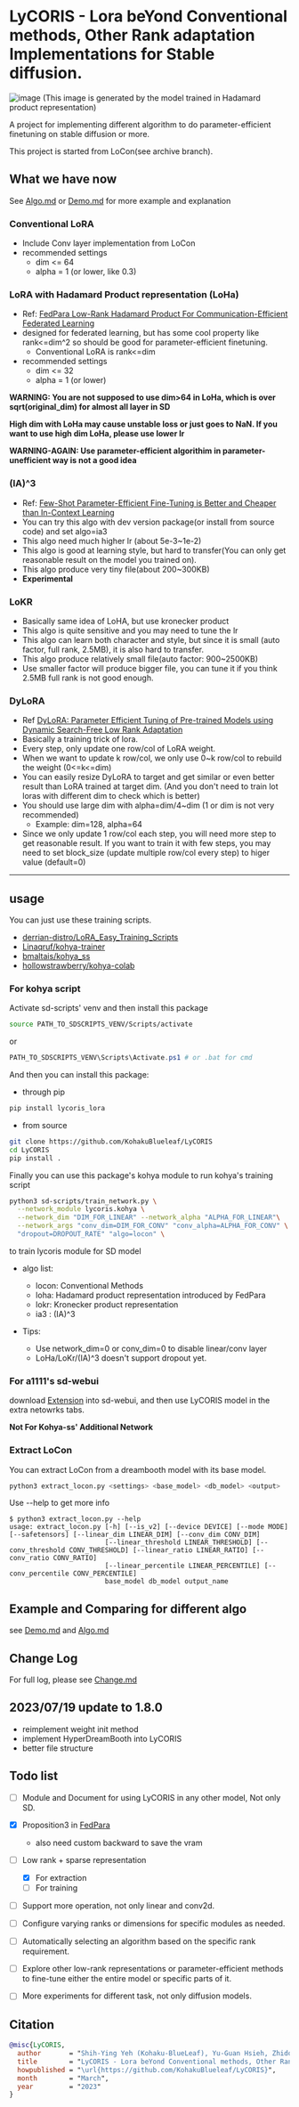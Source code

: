 # LyCORIS - Lora beYond Conventional methods, Other Rank adaptation Implementations for Stable diffusion.

![image](https://user-images.githubusercontent.com/59680068/224026402-7b779d58-5164-4ecd-a807-f98badae589e.png)
(This image is generated by the model trained in Hadamard product representation)

A project for implementing different algorithm to do parameter-efficient finetuning on stable diffusion or more.

This project is started from LoCon(see archive branch).


## What we have now
See [Algo.md](https://github.com/KohakuBlueleaf/LyCORIS/blob/main/Algo.md) or [Demo.md](https://github.com/KohakuBlueleaf/LyCORIS/blob/main/Demo.md) for more example and explanation

### Conventional LoRA
* Include Conv layer implementation from LoCon
* recommended settings
  * dim <= 64
  * alpha = 1 (or lower, like 0.3)

### LoRA with Hadamard Product representation (LoHa)
* Ref: [FedPara Low-Rank Hadamard Product For Communication-Efficient Federated Learning](https://openreview.net/pdf?id=d71n4ftoCBy)
* designed for federated learning, but has some cool property like rank<=dim^2 so should be good for parameter-efficient finetuning.
  * Conventional LoRA is rank<=dim
* recommended settings
  * dim <= 32
  * alpha = 1 (or lower)
  
**WARNING: You are not supposed to use dim>64 in LoHa, which is over sqrt(original_dim) for almost all layer in SD**

**High dim with LoHa may cause unstable loss or just goes to NaN. If you want to use high dim LoHa, please use lower lr**

**WARNING-AGAIN: Use parameter-efficient algorithim in parameter-unefficient way is not a good idea**

### (IA)^3
* Ref: [Few-Shot Parameter-Efficient Fine-Tuning is Better and Cheaper than In-Context Learning](https://arxiv.org/abs/2205.05638)
* You can try this algo with dev version package(or install from source code) and set algo=ia3
* This algo need much higher lr (about 5e-3~1e-2)
* This algo is good at learning style, but hard to transfer(You can only get reasonable result on the model you trained on).
* This algo produce very tiny file(about 200~300KB)
* **Experimental**

### LoKR
* Basically same idea of LoHA, but use kronecker product
* This algo is quite sensitive and you may need to tune the lr
* This algo can learn both character and style, but since it is small (auto factor, full rank, 2.5MB), it is also hard to transfer.
* This algo produce relatively small file(auto factor: 900~2500KB)
* Use smaller factor will produce bigger file, you can tune it if you think 2.5MB full rank is not good enough.

### DyLoRA
* Ref [DyLoRA: Parameter Efficient Tuning of Pre-trained Models using Dynamic Search-Free Low Rank Adaptation](https://arxiv.org/pdf/2210.07558.pdf)
* Basically a training trick of lora.
* Every step, only update one row/col of LoRA weight.
* When we want to update k row/col, we only use 0~k row/col to rebuild the weight (0<=k<=dim)
* You can easily resize DyLoRA to target and get similar or even better result than LoRA trained at target dim. (And you don't need to train lot loras with different dim to check which is better)
* You should use large dim with alpha=dim/4~dim (1 or dim is not very recommended)
    * Example: dim=128, alpha=64
* Since we only update 1 row/col each step, you will need more step to get reasonable result. If you want to train it with few steps, you may need to set block_size (update multiple row/col every step) to higer value (default=0)

---

## usage

You can just use these training scripts.
* [derrian-distro/LoRA_Easy_Training_Scripts](https://github.com/derrian-distro/LoRA_Easy_Training_Scripts)
* [Linaqruf/kohya-trainer](https://github.com/Linaqruf/kohya-trainer)
* [bmaltais/kohya_ss](https://github.com/bmaltais/kohya_ss)
* [hollowstrawberry/kohya-colab](https://github.com/hollowstrawberry/kohya-colab)

### For kohya script
Activate sd-scripts' venv and then install this package
```bash
source PATH_TO_SDSCRIPTS_VENV/Scripts/activate
```
or
```powershell
PATH_TO_SDSCRIPTS_VENV\Scripts\Activate.ps1 # or .bat for cmd
```

And then you can install this package:
* through pip
```bash
pip install lycoris_lora
```

* from source
```bash
git clone https://github.com/KohakuBlueleaf/LyCORIS
cd LyCORIS
pip install .
```

Finally you can use this package's kohya module to run kohya's training script
```bash
python3 sd-scripts/train_network.py \
  --network_module lycoris.kohya \
  --network_dim "DIM_FOR_LINEAR" --network_alpha "ALPHA_FOR_LINEAR"\
  --network_args "conv_dim=DIM_FOR_CONV" "conv_alpha=ALPHA_FOR_CONV" \
  "dropout=DROPOUT_RATE" "algo=locon" \
```
to train lycoris module for SD model

* algo list:
  * locon: Conventional Methods
  * loha: Hadamard product representation introduced by FedPara
  * lokr: Kronecker product representation
  * ia3 : (IA)^3

* Tips:
  * Use network_dim=0 or conv_dim=0 to disable linear/conv layer
  * LoHa/LoKr/(IA)^3 doesn't support dropout yet.


### For a1111's sd-webui
download [Extension](https://github.com/KohakuBlueleaf/a1111-sd-webui-lycoris) into sd-webui, and then use LyCORIS model in the extra netowrks tabs.

**Not For Kohya-ss' Additional Network**


### Extract LoCon
You can extract LoCon from a dreambooth model with its base model.
```bash
python3 extract_locon.py <settings> <base_model> <db_model> <output>
```
Use --help to get more info
```
$ python3 extract_locon.py --help
usage: extract_locon.py [-h] [--is_v2] [--device DEVICE] [--mode MODE] [--safetensors] [--linear_dim LINEAR_DIM] [--conv_dim CONV_DIM]
                        [--linear_threshold LINEAR_THRESHOLD] [--conv_threshold CONV_THRESHOLD] [--linear_ratio LINEAR_RATIO] [--conv_ratio CONV_RATIO]
                        [--linear_percentile LINEAR_PERCENTILE] [--conv_percentile CONV_PERCENTILE]
                        base_model db_model output_name
```


## Example and Comparing for different algo
see [Demo.md](https://github.com/KohakuBlueleaf/LyCORIS/blob/main/Demo.md) and [Algo.md](https://github.com/KohakuBlueleaf/LyCORIS/blob/main/Algo.md)


## Change Log
For full log, please see [Change.md](https://github.com/KohakuBlueleaf/LyCORIS/blob/main/Change.md)

## 2023/07/19 update to 1.8.0
* reimplement weight init method
* implement HyperDreamBooth into LyCORIS
* better file structure


## Todo list
- [ ] Module and Document for using LyCORIS in any other model, Not only SD.
- [x] Proposition3 in [FedPara](https://arxiv.org/abs/2108.06098)
  * also need custom backward to save the vram
- [ ] Low rank + sparse representation
  - [x] For extraction
  - [ ] For training
- [ ] Support more operation, not only linear and conv2d.
- [ ] Configure varying ranks or dimensions for specific modules as needed.
- [ ] Automatically selecting an algorithm based on the specific rank requirement.
- [ ] Explore other low-rank representations or parameter-efficient methods to fine-tune either the entire model or specific parts of it.
- [ ] More experiments for different task, not only diffusion models.


## Citation
```bibtex
@misc{LyCORIS,
  author       = "Shih-Ying Yeh (Kohaku-BlueLeaf), Yu-Guan Hsieh, Zhidong Gao",
  title        = "LyCORIS - Lora beYond Conventional methods, Other Rank adaptation Implementations for Stable diffusion",
  howpublished = "\url{https://github.com/KohakuBlueleaf/LyCORIS}",
  month        = "March",
  year         = "2023"
}
```

